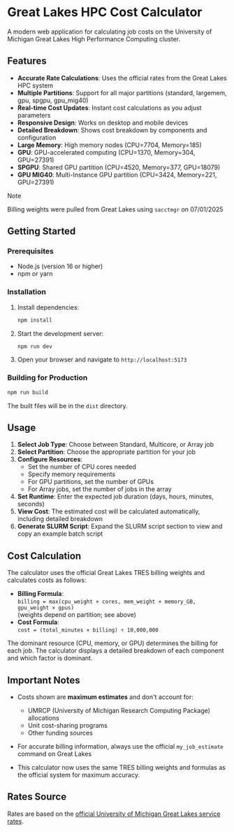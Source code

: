 # Great Lakes HPC Cost Calculator

A modern web application for calculating job costs on the University of Michigan Great Lakes High Performance Computing cluster.

## Features

- **Accurate Rate Calculations**: Uses the official rates from the Great Lakes HPC system
- **Multiple Partitions**: Support for all major partitions (standard, largemem, gpu, spgpu, gpu_mig40)
- **Real-time Cost Updates**: Instant cost calculations as you adjust parameters
- **Responsive Design**: Works on desktop and mobile devices
- **Detailed Breakdown**: Shows cost breakdown by components and configuration
- **Large Memory**: High memory nodes (CPU=7704, Memory=185)
- **GPU**: GPU-accelerated computing (CPU=1370, Memory=304, GPU=27391)
- **SPGPU**: Shared GPU partition (CPU=4520, Memory=377, GPU=18079)
- **GPU MIG40**: Multi-Instance GPU partition (CPU=3424, Memory=221, GPU=27391)

> [!NOTE]
> Billing weights were pulled from Great Lakes using `sacctmgr` on 07/01/2025

## Getting Started

### Prerequisites

- Node.js (version 16 or higher)
- npm or yarn

### Installation

1. Install dependencies:

   ```bash
   npm install
   ```

2. Start the development server:

   ```bash
   npm run dev
   ```

3. Open your browser and navigate to `http://localhost:5173`

### Building for Production

 
```bash
npm run build
```

 
The built files will be in the `dist` directory.

## Usage

1. **Select Job Type**: Choose between Standard, Multicore, or Array job
2. **Select Partition**: Choose the appropriate partition for your job
3. **Configure Resources**:
   - Set the number of CPU cores needed
   - Specify memory requirements
   - For GPU partitions, set the number of GPUs
   - For Array jobs, set the number of jobs in the array
4. **Set Runtime**: Enter the expected job duration (days, hours, minutes, seconds)
5. **View Cost**: The estimated cost will be calculated automatically, including detailed breakdown
6. **Generate SLURM Script**: Expand the SLURM script section to view and copy an example batch script

## Cost Calculation

The calculator uses the official Great Lakes TRES billing weights and calculates costs as follows:

- **Billing Formula**:  
  `billing = max(cpu_weight × cores, mem_weight × memory_GB, gpu_weight × gpus)`  
  (weights depend on partition; see above)
- **Cost Formula**:  
  `cost = (total_minutes × billing) ÷ 10,000,000`

The dominant resource (CPU, memory, or GPU) determines the billing for each job. The calculator displays a detailed breakdown of each component and which factor is dominant.

## Important Notes

- Costs shown are **maximum estimates** and don't account for:
  - UMRCP (University of Michigan Research Computing Package) allocations
  - Unit cost-sharing programs
  - Other funding sources

- For accurate billing information, always use the official `my_job_estimate` command on Great Lakes

- This calculator now uses the same TRES billing weights and formulas as the official system for maximum accuracy.

## Rates Source

Rates are based on the [official University of Michigan Great Lakes service rates](https://its.umich.edu/advanced-research-computing/high-performance-computing/great-lakes/rates).
